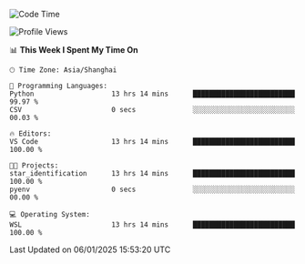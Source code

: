 <!--START_SECTION:waka-->
![Code Time](http://img.shields.io/badge/Code%20Time-2%2C188%20hrs%2044%20mins-blue)

![Profile Views](http://img.shields.io/badge/Profile%20Views-0-blue)

📊 **This Week I Spent My Time On** 

```text
🕑︎ Time Zone: Asia/Shanghai

💬 Programming Languages: 
Python                   13 hrs 14 mins      █████████████████████████   99.97 % 
CSV                      0 secs              ░░░░░░░░░░░░░░░░░░░░░░░░░   00.03 % 

🔥 Editors: 
VS Code                  13 hrs 14 mins      █████████████████████████   100.00 % 

🐱‍💻 Projects: 
star_identification      13 hrs 14 mins      █████████████████████████   100.00 % 
pyenv                    0 secs              ░░░░░░░░░░░░░░░░░░░░░░░░░   00.00 % 

💻 Operating System: 
WSL                      13 hrs 14 mins      █████████████████████████   100.00 % 
```


 Last Updated on 06/01/2025 15:53:20 UTC
<!--END_SECTION:waka-->